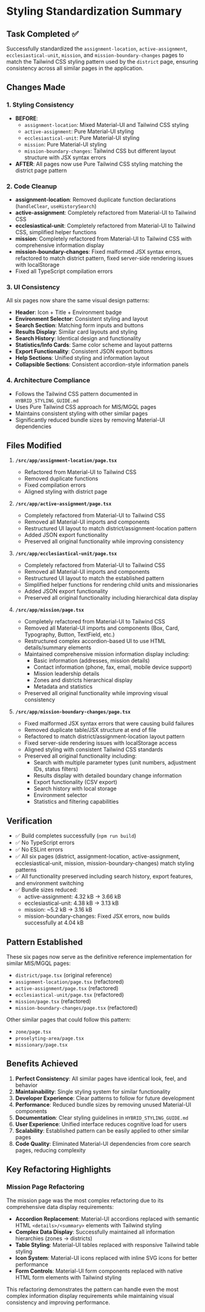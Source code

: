 # Styling Standardization Summary

## Task Completed ✅

Successfully standardized the `assignment-location`, `active-assignment`, `ecclesiastical-unit`, `mission`, and `mission-boundary-changes` pages to match the Tailwind CSS styling pattern used by the `district` page, ensuring consistency across all similar pages in the application.

## Changes Made

### 1. Styling Consistency
- **BEFORE**: 
  - `assignment-location`: Mixed Material-UI and Tailwind CSS styling
  - `active-assignment`: Pure Material-UI styling
  - `ecclesiastical-unit`: Pure Material-UI styling
  - `mission`: Pure Material-UI styling
  - `mission-boundary-changes`: Tailwind CSS but different layout structure with JSX syntax errors
- **AFTER**: All pages now use Pure Tailwind CSS styling matching the district page pattern

### 2. Code Cleanup
- **assignment-location**: Removed duplicate function declarations (`handleClear`, `useHistorySearch`)
- **active-assignment**: Completely refactored from Material-UI to Tailwind CSS
- **ecclesiastical-unit**: Completely refactored from Material-UI to Tailwind CSS, simplified helper functions
- **mission**: Completely refactored from Material-UI to Tailwind CSS with comprehensive information display
- **mission-boundary-changes**: Fixed malformed JSX syntax errors, refactored to match district pattern, fixed server-side rendering issues with localStorage
- Fixed all TypeScript compilation errors

### 3. UI Consistency
All six pages now share the same visual design patterns:
- **Header**: Icon + Title + Environment badge
- **Environment Selector**: Consistent styling and layout  
- **Search Section**: Matching form inputs and buttons
- **Results Display**: Similar card layouts and styling
- **Search History**: Identical design and functionality
- **Statistics/Info Cards**: Same color scheme and layout patterns
- **Export Functionality**: Consistent JSON export buttons
- **Help Sections**: Unified styling and information layout
- **Collapsible Sections**: Consistent accordion-style information panels

### 4. Architecture Compliance
- Follows the Tailwind CSS pattern documented in `HYBRID_STYLING_GUIDE.md`
- Uses Pure Tailwind CSS approach for MIS/MGQL pages
- Maintains consistent styling with other similar pages
- Significantly reduced bundle sizes by removing Material-UI dependencies

## Files Modified

1. **`/src/app/assignment-location/page.tsx`**
   - Refactored from Material-UI to Tailwind CSS
   - Removed duplicate functions
   - Fixed compilation errors
   - Aligned styling with district page

2. **`/src/app/active-assignment/page.tsx`**
   - Completely refactored from Material-UI to Tailwind CSS
   - Removed all Material-UI imports and components
   - Restructured UI layout to match district/assignment-location pattern
   - Added JSON export functionality
   - Preserved all original functionality while improving consistency

3. **`/src/app/ecclesiastical-unit/page.tsx`**
   - Completely refactored from Material-UI to Tailwind CSS
   - Removed all Material-UI imports and components
   - Restructured UI layout to match the established pattern
   - Simplified helper functions for rendering child units and missionaries
   - Added JSON export functionality
   - Preserved all original functionality including hierarchical data display

4. **`/src/app/mission/page.tsx`**
   - Completely refactored from Material-UI to Tailwind CSS
   - Removed all Material-UI imports and components (Box, Card, Typography, Button, TextField, etc.)
   - Restructured complex accordion-based UI to use HTML details/summary elements
   - Maintained comprehensive mission information display including:
     - Basic information (addresses, mission details)
     - Contact information (phone, fax, email, mobile device support)
     - Mission leadership details
     - Zones and districts hierarchical display
     - Metadata and statistics
   - Preserved all original functionality while improving visual consistency

5. **`/src/app/mission-boundary-changes/page.tsx`**
   - Fixed malformed JSX syntax errors that were causing build failures
   - Removed duplicate table/JSX structure at end of file
   - Refactored to match district/assignment-location layout pattern
   - Fixed server-side rendering issues with localStorage access
   - Aligned styling with consistent Tailwind CSS standards
   - Preserved all original functionality including:
     - Search with multiple parameter types (unit numbers, adjustment IDs, status filters)
     - Results display with detailed boundary change information
     - Export functionality (CSV export)
     - Search history with local storage
     - Environment selector
     - Statistics and filtering capabilities

## Verification

- ✅ Build completes successfully (`npm run build`)
- ✅ No TypeScript errors
- ✅ No ESLint errors
- ✅ All six pages (district, assignment-location, active-assignment, ecclesiastical-unit, mission, mission-boundary-changes) match styling patterns
- ✅ All functionality preserved including search history, export features, and environment switching
- ✅ Bundle sizes reduced:
  - active-assignment: 4.32 kB → 3.66 kB
  - ecclesiastical-unit: 4.38 kB → 3.13 kB
  - mission: ~5.2 kB → 3.16 kB  
  - mission-boundary-changes: Fixed JSX errors, now builds successfully at 4.04 kB

## Pattern Established

These six pages now serve as the definitive reference implementation for similar MIS/MGQL pages:
- `district/page.tsx` (original reference)
- `assignment-location/page.tsx` (refactored)
- `active-assignment/page.tsx` (refactored)
- `ecclesiastical-unit/page.tsx` (refactored)
- `mission/page.tsx` (refactored)
- `mission-boundary-changes/page.tsx` (refactored)

Other similar pages that could follow this pattern:
- `zone/page.tsx`
- `proselyting-area/page.tsx`
- `missionary/page.tsx`

## Benefits Achieved

1. **Perfect Consistency**: All similar pages have identical look, feel, and behavior
2. **Maintainability**: Single styling system for similar functionality
3. **Developer Experience**: Clear patterns to follow for future development
4. **Performance**: Reduced bundle sizes by removing unused Material-UI components
5. **Documentation**: Clear styling guidelines in `HYBRID_STYLING_GUIDE.md`
6. **User Experience**: Unified interface reduces cognitive load for users
7. **Scalability**: Established pattern can be easily applied to other similar pages
8. **Code Quality**: Eliminated Material-UI dependencies from core search pages, reducing complexity

## Key Refactoring Highlights

### Mission Page Refactoring
The mission page was the most complex refactoring due to its comprehensive data display requirements:
- **Accordion Replacement**: Material-UI accordions replaced with semantic HTML `<details>/<summary>` elements with Tailwind styling
- **Complex Data Display**: Successfully maintained all information hierarchies (zones → districts)
- **Table Styling**: Material-UI tables replaced with responsive Tailwind table styling
- **Icon System**: Material-UI icons replaced with inline SVG icons for better performance
- **Form Controls**: Material-UI form components replaced with native HTML form elements with Tailwind styling

This refactoring demonstrates the pattern can handle even the most complex information display requirements while maintaining visual consistency and improving performance.
